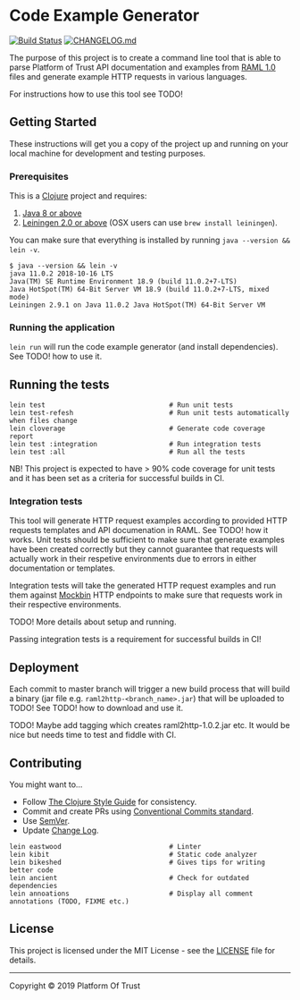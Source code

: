 # Code Example Generator

[![Build Status](https://travis-ci.org/PlatformOfTrust/code-examples-generator.svg?branch=master)](https://travis-ci.org/PlatformOfTrust/code-examples-generator)
[![CHANGELOG.md](https://img.shields.io/badge/-changelog-blue.svg)](CHANGELOG.md)

The purpose of this project is to create a command line tool that is able to 
parse Platform of Trust API documentation and examples from [RAML 1.0](RAML-spec) 
files and generate example HTTP requests in various languages.

For instructions how to use this tool see TODO!

## Getting Started

These instructions will get you a copy of the project up and running on your 
local machine for development and testing purposes.

### Prerequisites

This is a [Clojure][clj] project and requires:

1. [Java 8 or above][jdk]
2. [Leiningen 2.0 or above][lein] (OSX users can use `brew install leiningen`).

You can make sure that everything is installed by running `java --version && lein -v`.

```
$ java --version && lein -v
java 11.0.2 2018-10-16 LTS
Java(TM) SE Runtime Environment 18.9 (build 11.0.2+7-LTS)
Java HotSpot(TM) 64-Bit Server VM 18.9 (build 11.0.2+7-LTS, mixed mode)
Leiningen 2.9.1 on Java 11.0.2 Java HotSpot(TM) 64-Bit Server VM
```

### Running the application

`lein run` will run the code example generator (and install dependencies). See 
TODO! how to use it.

## Running the tests

```
lein test                               # Run unit tests
lein test-refesh                        # Run unit tests automatically when files change
lein cloverage                          # Generate code coverage report
lein test :integration                  # Run integration tests
lein test :all                          # Run all the tests
```

NB! This project is expected to have > 90% code coverage for unit tests and it 
has been set as a criteria for successful builds in CI.

### Integration tests

This tool will generate HTTP request examples according to provided HTTP 
requests templates and API documenation in RAML. See TODO! how it works. Unit 
tests should be sufficient to make sure that generate examples have been 
created correctly but they cannot guarantee that requests will actually work in 
their respetive environments due to errors in either documentation or templates.

Integration tests will take the generated HTTP request examples and run them 
against [Mockbin](mockbin) HTTP endpoints to make sure that requests work in 
their respective environments.

TODO! More details about setup and running.

Passing integration tests is a requirement for successful builds in CI!

## Deployment

Each commit to master branch will trigger a new build process that will build a 
binary (jar file e.g. `raml2http-<branch_name>.jar`) that will be uploaded to 
TODO! See TODO! how to download and use it.

TODO! Maybe add tagging which creates raml2http-1.0.2.jar etc. It would be nice 
but needs time to test and fiddle with CI.

## Contributing

You might want to...

- Follow [The Clojure Style Guide][bbatsov] for consistency.
- Commit and create PRs using [Conventional Commits standard](cnvc).
- Use [SemVer](semver).
- Update [Change Log](./CHANGELOG.md).

```
lein eastwood                           # Linter
lein kibit                              # Static code analyzer
lein bikeshed                           # Gives tips for writing better code
lein ancient                            # Check for outdated dependencies
lein annoations                         # Display all comment annotations (TODO, FIXME etc.)
```

## License

This project is licensed under the MIT License - see the [LICENSE](./LICENSE) file for details.

--------------------------------------------------------------------------------
Copyright © 2019 Platform Of Trust

[RAML-spec]: https://github.com/raml-org/raml-spec/blob/master/versions/raml-10/raml-10.md
[clj]: https://clojure.org/
[jdk]: http://www.oracle.com/technetwork/java/javase/downloads/index.html
[lein]: https://leiningen.org/
[mockbin]: http://mockbin.org/
[bbatsov]: https://github.com/bbatsov/clojure-style-guide
[semver]: http://semver.org/
[cnvc]: https://www.conventionalcommits.org/
[braveclojure]: https://www.braveclojure.com/clojure-for-the-brave-and-true/
